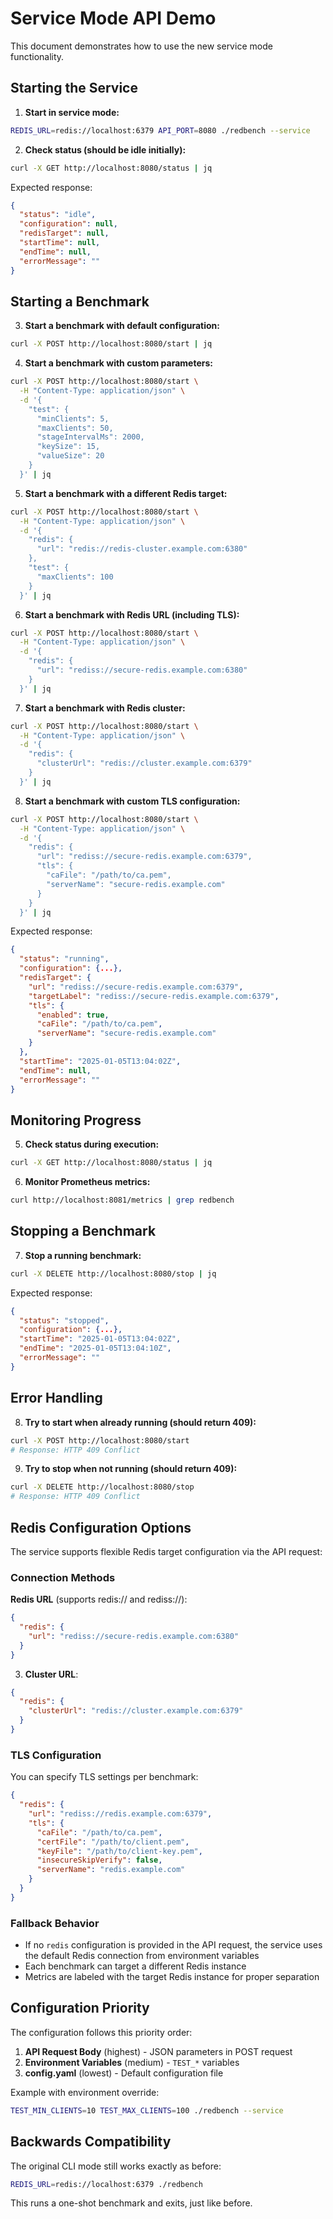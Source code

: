 # Service Mode API Demo

This document demonstrates how to use the new service mode functionality.

## Starting the Service

1. **Start in service mode:**
```bash
REDIS_URL=redis://localhost:6379 API_PORT=8080 ./redbench --service
```

2. **Check status (should be idle initially):**
```bash
curl -X GET http://localhost:8080/status | jq
```

Expected response:
```json
{
  "status": "idle",
  "configuration": null,
  "redisTarget": null,
  "startTime": null,
  "endTime": null,
  "errorMessage": ""
}
```

## Starting a Benchmark

3. **Start a benchmark with default configuration:**
```bash
curl -X POST http://localhost:8080/start | jq
```

4. **Start a benchmark with custom parameters:**
```bash
curl -X POST http://localhost:8080/start \
  -H "Content-Type: application/json" \
  -d '{
    "test": {
      "minClients": 5,
      "maxClients": 50,
      "stageIntervalMs": 2000,
      "keySize": 15,
      "valueSize": 20
    }
  }' | jq
```

5. **Start a benchmark with a different Redis target:**
```bash
curl -X POST http://localhost:8080/start \
  -H "Content-Type: application/json" \
  -d '{
    "redis": {
      "url": "redis://redis-cluster.example.com:6380"
    },
    "test": {
      "maxClients": 100
    }
  }' | jq
```

6. **Start a benchmark with Redis URL (including TLS):**
```bash
curl -X POST http://localhost:8080/start \
  -H "Content-Type: application/json" \
  -d '{
    "redis": {
      "url": "rediss://secure-redis.example.com:6380"
    }
  }' | jq
```

7. **Start a benchmark with Redis cluster:**
```bash
curl -X POST http://localhost:8080/start \
  -H "Content-Type: application/json" \
  -d '{
    "redis": {
      "clusterUrl": "redis://cluster.example.com:6379"
    }
  }' | jq
```

8. **Start a benchmark with custom TLS configuration:**
```bash
curl -X POST http://localhost:8080/start \
  -H "Content-Type: application/json" \
  -d '{
    "redis": {
      "url": "rediss://secure-redis.example.com:6379",
      "tls": {
        "caFile": "/path/to/ca.pem",
        "serverName": "secure-redis.example.com"
      }
    }
  }' | jq
```

Expected response:
```json
{
  "status": "running",
  "configuration": {...},
  "redisTarget": {
    "url": "rediss://secure-redis.example.com:6379",
    "targetLabel": "rediss://secure-redis.example.com:6379",
    "tls": {
      "enabled": true,
      "caFile": "/path/to/ca.pem",
      "serverName": "secure-redis.example.com"
    }
  },
  "startTime": "2025-01-05T13:04:02Z",
  "endTime": null,
  "errorMessage": ""
}
```

## Monitoring Progress

5. **Check status during execution:**
```bash
curl -X GET http://localhost:8080/status | jq
```

6. **Monitor Prometheus metrics:**
```bash
curl http://localhost:8081/metrics | grep redbench
```

## Stopping a Benchmark

7. **Stop a running benchmark:**
```bash
curl -X DELETE http://localhost:8080/stop | jq
```

Expected response:
```json
{
  "status": "stopped",
  "configuration": {...},
  "startTime": "2025-01-05T13:04:02Z",
  "endTime": "2025-01-05T13:04:10Z",
  "errorMessage": ""
}
```

## Error Handling

8. **Try to start when already running (should return 409):**
```bash
curl -X POST http://localhost:8080/start
# Response: HTTP 409 Conflict
```

9. **Try to stop when not running (should return 409):**
```bash
curl -X DELETE http://localhost:8080/stop
# Response: HTTP 409 Conflict
```

## Redis Configuration Options

The service supports flexible Redis target configuration via the API request:

### Connection Methods

**Redis URL** (supports redis:// and rediss://):
```json
{
  "redis": {
    "url": "rediss://secure-redis.example.com:6380"
  }
}
```

3. **Cluster URL**:
```json
{
  "redis": {
    "clusterUrl": "redis://cluster.example.com:6379"
  }
}
```

### TLS Configuration

You can specify TLS settings per benchmark:

```json
{
  "redis": {
    "url": "rediss://redis.example.com:6379",
    "tls": {
      "caFile": "/path/to/ca.pem",
      "certFile": "/path/to/client.pem",
      "keyFile": "/path/to/client-key.pem",
      "insecureSkipVerify": false,
      "serverName": "redis.example.com"
    }
  }
}
```

### Fallback Behavior

- If no `redis` configuration is provided in the API request, the service uses the default Redis connection from environment variables
- Each benchmark can target a different Redis instance
- Metrics are labeled with the target Redis instance for proper separation

## Configuration Priority

The configuration follows this priority order:
1. **API Request Body** (highest) - JSON parameters in POST request
2. **Environment Variables** (medium) - `TEST_*` variables
3. **config.yaml** (lowest) - Default configuration file

Example with environment override:
```bash
TEST_MIN_CLIENTS=10 TEST_MAX_CLIENTS=100 ./redbench --service
```

## Backwards Compatibility

The original CLI mode still works exactly as before:
```bash
REDIS_URL=redis://localhost:6379 ./redbench
```

This runs a one-shot benchmark and exits, just like before.

